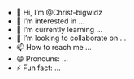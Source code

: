 - 👋 Hi, I’m @Christ-bigwidz
- 👀 I’m interested in ...
- 🌱 I’m currently learning ...
- 💞️ I’m looking to collaborate on ...
- 📫 How to reach me ...
- 😄 Pronouns: ...
- ⚡ Fun fact: ...

<!---
Christ-bigwidz/Christ-bigwidz is a ✨ special ✨ repository because its `README.md` (this file) appears on your GitHub profile.
You can click the Preview link to take a look at your changes.
--->
